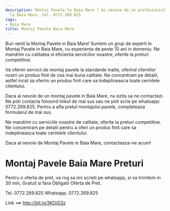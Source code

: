 ```yaml
---
description: Montaj Pavele la Baia Mare ? Ai nevoie de un profesionist in Montaj Pavele
  la Baia Mare. tel. 0772.269.825
tags:
- Baia Mare
title: Montaj Pavele Baia Mare
---
```



Bun venit la Montaj Pavele in Baia Mare! 
Suntem un grup de experti in Montaj Pavele in Baia Mare, cu experienta de peste 10 ani in domeniu. Ne mandrim cu calitatea si eficienta serviciilor noastre, oferite la preturi competitive. 

Va oferim servicii de montaj pavele la standarde inalte, oferind clientilor nostri un produs finit de cea mai buna calitate. Ne concentram pe detalii, astfel incat sa oferim un produs finit care sa indeplineasca toate cerintele clientului. 

Daca ai nevoie de un montaj pavele in Baia Mare, nu ezita sa ne contactezi. Ne poti contacta folosind linkul de mai sus sau ne poti scrie pe whatsapp: 0772.269.825. Pentru a afla pretul montajului pavele, completeaza formularul de mai sus. 

Ne mandrim cu serviciile noastre de calitate, oferite la preturi competitive. Ne concentram pe detalii pentru a oferi un produs finit care sa indeplineasca toate cerintele clientului. 

Daca ai nevoie de Montaj Pavele in Baia Mare, contacteaza-ne acum!

# Montaj Pavele Baia Mare Preturi
Pentru o oferta de pret, va rog sa imi scrieti pe whatsapp, si va trimitem in 30 min, Gratuit si fara Obligatii Oferta de Pret.

Tel. 0772.269.825
Whatsapp. 0772.269.825

Link ==> http://bit.ly/3KOiG3z